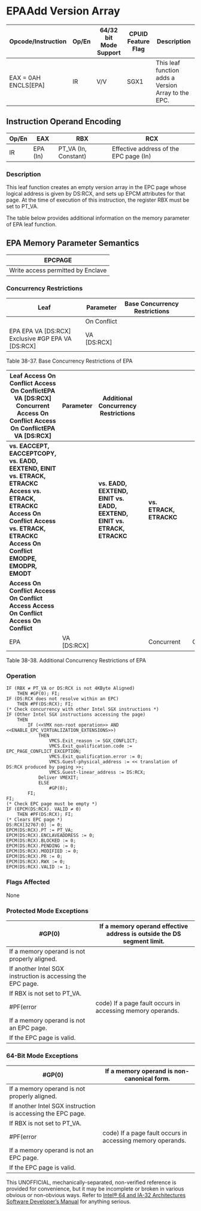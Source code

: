 # EPA**Add Version Array**

| Opcode/Instruction   | Op/En | 64/32 bit Mode Support | CPUID Feature Flag | Description                                         |
| -------------------- | ----- | ---------------------- | ------------------ | --------------------------------------------------- |
| EAX = 0AH ENCLS[EPA] | IR    | V/V                    | SGX1               | This leaf function adds a Version Array to the EPC. |

## Instruction Operand Encoding

| Op/En | EAX      | RBX                  | RCX                                    |
| ----- | -------- | -------------------- | -------------------------------------- |
| IR    | EPA (In) | PT_VA (In, Constant) | Effective address of the EPC page (In) |

### Description

This leaf function creates an empty version array in the EPC page whose logical address is given by DS:RCX, and sets up EPCM attributes for that page. At the time of execution of this instruction, the register RBX must be set to PT_VA.

The table below provides additional information on the memory parameter of EPA leaf function.

## EPA Memory Parameter Semantics

| EPCPAGE                           |
| --------------------------------- |
| Write access permitted by Enclave |

### Concurrency Restrictions

| Leaf                                                  | Parameter   | Base Concurrency Restrictions |     |     |
| ----------------------------------------------------- | ----------- | ----------------------------- | --- | --- |
|                                                       | On Conflict |                               |
| EPA EPA VA [DS:RCX] Exclusive #​​​​GP EPA VA [DS:RCX] | VA [DS:RCX] |                               |     |     |

Table 38-37. Base Concurrency Restrictions of EPA

| **Leaf Access On Conflict Access On Conflict**EPA VA [DS:RCX] Concurrent **Access On Conflict Access On Conflict**EPA VA [DS:RCX]                                                            | **Parameter** | **Additional Concurrency Restrictions**                                   |     |                         |     |            |     |
| -------------------------------------------------------------------------------------------------------------------------------------------------------------------------------------------- | ------------- | ------------------------------------------------------------------------- | --- | ----------------------- | --- | ---------- | --- |
| **vs. EACCEPT, EACCEPTCOPY, vs. EADD, EEXTEND, EINIT vs. ETRACK, ETRACKC Access vs. ETRACK, ETRACKC Access On Conflict Access vs. ETRACK, ETRACKC Access On Conflict EMODPE, EMODPR, EMODT** |               | **vs. EADD, EEXTEND, EINIT vs. EADD, EEXTEND, EINIT vs. ETRACK, ETRACKC** |     | **vs. ETRACK, ETRACKC** |     |
| **Access On Conflict Access On Conflict Access Access On Conflict Access On Conflict**                                                                                                       |               |                                                                           |     |                         |     |
| EPA                                                                                                                                                                                          | VA [DS:RCX]   |                                                                           |     | Concurrent              |     | Concurrent |     |

Table 38-38. Additional Concurrency Restrictions of EPA

### Operation

```
IF (RBX ≠ PT_VA or DS:RCX is not 4KByte Aligned)
    THEN #​​​​GP(0); FI;
IF (DS:RCX does not resolve within an EPC)
    THEN #​PF(DS:RCX); FI;
(* Check concurrency with other Intel SGX instructions *)
IF (Other Intel SGX instructions accessing the page)
    THEN
        IF (<<VMX non-root operation>> AND <<ENABLE_EPC_VIRTUALIZATION_EXTENSIONS>>)
            THEN
                VMCS.Exit_reason := SGX_CONFLICT;
                VMCS.Exit_qualification.code := EPC_PAGE_CONFLICT_EXCEPTION;
                VMCS.Exit_qualification.error := 0;
                VMCS.Guest-physical_address := << translation of DS:RCX produced by paging >>;
                VMCS.Guest-linear_address := DS:RCX;
            Deliver VMEXIT;
            ELSE
                #​​​​GP(0);
        FI;
FI;
(* Check EPC page must be empty *)
IF (EPCM(DS:RCX). VALID ≠ 0)
    THEN #​PF(DS:RCX); FI;
(* Clears EPC page *)
DS:RCX[32767:0] := 0;
EPCM(DS:RCX).PT := PT_VA;
EPCM(DS:RCX).ENCLAVEADDRESS := 0;
EPCM(DS:RCX).BLOCKED := 0;
EPCM(DS:RCX).PENDING := 0;
EPCM(DS:RCX).MODIFIED := 0;
EPCM(DS:RCX).PR := 0;
EPCM(DS:RCX).RWX := 0;
EPCM(DS:RCX).VALID := 1;

```

### Flags Affected

None

### Protected Mode Exceptions

| \#​​​​GP(0)                                                 | If a memory operand effective address is outside the DS segment limit. |
| ----------------------------------------------------------- | ---------------------------------------------------------------------- |
| If a memory operand is not properly aligned.                |
| If another Intel SGX instruction is accessing the EPC page. |
| If RBX is not set to PT_VA.                                 |
| \#​PF(error                                                 | code) If a page fault occurs in accessing memory operands.             |
| If a memory operand is not an EPC page.                     |
| If the EPC page is valid.                                   |

### 64-Bit Mode Exceptions

| \#​​​​GP(0)                                                 | If a memory operand is non-canonical form.                 |
| ----------------------------------------------------------- | ---------------------------------------------------------- |
| If a memory operand is not properly aligned.                |
| If another Intel SGX instruction is accessing the EPC page. |
| If RBX is not set to PT_VA.                                 |
| \#​PF(error                                                 | code) If a page fault occurs in accessing memory operands. |
| If a memory operand is not an EPC page.                     |
| If the EPC page is valid.                                   |

This UNOFFICIAL, mechanically-separated, non-verified reference is provided for convenience, but it may be
incomplete or broken in various obvious or non-obvious
ways. Refer to [Intel® 64 and IA-32 Architectures Software Developer’s Manual](https://software.intel.com/en-us/download/intel-64-and-ia-32-architectures-sdm-combined-volumes-1-2a-2b-2c-2d-3a-3b-3c-3d-and-4) for anything serious.
